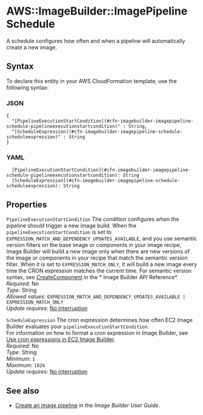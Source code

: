 # AWS::ImageBuilder::ImagePipeline Schedule<a name="aws-properties-imagebuilder-imagepipeline-schedule"></a>

A schedule configures how often and when a pipeline will automatically create a new image\.

## Syntax<a name="aws-properties-imagebuilder-imagepipeline-schedule-syntax"></a>

To declare this entity in your AWS CloudFormation template, use the following syntax:

### JSON<a name="aws-properties-imagebuilder-imagepipeline-schedule-syntax.json"></a>

```
{
  "[PipelineExecutionStartCondition](#cfn-imagebuilder-imagepipeline-schedule-pipelineexecutionstartcondition)" : String,
  "[ScheduleExpression](#cfn-imagebuilder-imagepipeline-schedule-scheduleexpression)" : String
}
```

### YAML<a name="aws-properties-imagebuilder-imagepipeline-schedule-syntax.yaml"></a>

```
  [PipelineExecutionStartCondition](#cfn-imagebuilder-imagepipeline-schedule-pipelineexecutionstartcondition): String
  [ScheduleExpression](#cfn-imagebuilder-imagepipeline-schedule-scheduleexpression): String
```

## Properties<a name="aws-properties-imagebuilder-imagepipeline-schedule-properties"></a>

`PipelineExecutionStartCondition`  <a name="cfn-imagebuilder-imagepipeline-schedule-pipelineexecutionstartcondition"></a>
The condition configures when the pipeline should trigger a new image build\. When the `pipelineExecutionStartCondition` is set to `EXPRESSION_MATCH_AND_DEPENDENCY_UPDATES_AVAILABLE`, and you use semantic version filters on the base image or components in your image recipe, Image Builder will build a new image only when there are new versions of the image or components in your recipe that match the semantic version filter\. When it is set to `EXPRESSION_MATCH_ONLY`, it will build a new image every time the CRON expression matches the current time\. For semantic version syntax, see [CreateComponent](https://docs.aws.amazon.com/imagebuilder/latest/APIReference/API_CreateComponent.html) in the * Image Builder API Reference*\.  
*Required*: No  
*Type*: String  
*Allowed values*: `EXPRESSION_MATCH_AND_DEPENDENCY_UPDATES_AVAILABLE | EXPRESSION_MATCH_ONLY`  
*Update requires*: [No interruption](https://docs.aws.amazon.com/AWSCloudFormation/latest/UserGuide/using-cfn-updating-stacks-update-behaviors.html#update-no-interrupt)

`ScheduleExpression`  <a name="cfn-imagebuilder-imagepipeline-schedule-scheduleexpression"></a>
The cron expression determines how often EC2 Image Builder evaluates your `pipelineExecutionStartCondition`\.  
For information on how to format a cron expression in Image Builder, see [Use cron expressions in EC2 Image Builder](https://docs.aws.amazon.com/imagebuilder/latest/userguide/image-builder-cron.html)\.  
*Required*: No  
*Type*: String  
*Minimum*: `1`  
*Maximum*: `1024`  
*Update requires*: [No interruption](https://docs.aws.amazon.com/AWSCloudFormation/latest/UserGuide/using-cfn-updating-stacks-update-behaviors.html#update-no-interrupt)

## See also<a name="aws-properties-imagebuilder-imagepipeline-schedule--seealso"></a>
+ [Create an image pipeline](https://docs.aws.amazon.com/imagebuilder/latest/userguide/managing-image-builder-cli.html#image-builder-cli-create-image-pipeline) in the *Image Builder User Guide*\.

